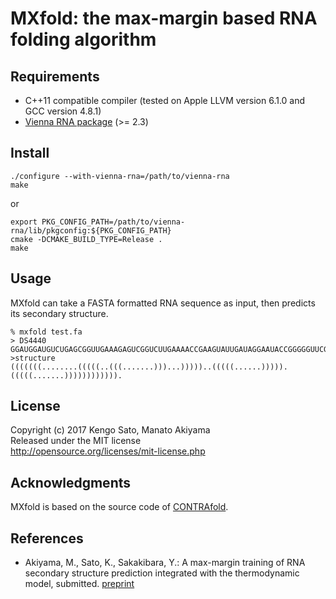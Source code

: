 MXfold: the max-margin based RNA folding algorithm
=========================================================================

Requirements
---------------

* C++11 compatible compiler (tested on Apple LLVM version 6.1.0 and GCC version 4.8.1)
* [Vienna RNA package](https://www.tbi.univie.ac.at/RNA/) (>= 2.3)

Install
---------

	./configure --with-vienna-rna=/path/to/vienna-rna
    make

or

    export PKG_CONFIG_PATH=/path/to/vienna-rna/lib/pkgconfig:${PKG_CONFIG_PATH}
    cmake -DCMAKE_BUILD_TYPE=Release .
    make


Usage
------

MXfold can take a FASTA formatted RNA sequence as input, then predicts
its secondary structure.

	% mxfold test.fa
	> DS4440
    GGAUGGAUGUCUGAGCGGUUGAAAGAGUCGGUCUUGAAAACCGAAGUAUUGAUAGGAAUACCGGGGGUUCGAAUCCCUCUCCAUCCG
    >structure
    (((((((........(((((..(((.......)))...)))))..(((((......))))).(((((.......)))))))))))).

License
---------

Copyright (c) 2017 Kengo Sato, Manato Akiyama  
Released under the MIT license  
http://opensource.org/licenses/mit-license.php


Acknowledgments
--------------------

MXfold is based on the source code of [CONTRAfold](http://contra.stanford.edu/contrafold/).


References
-------------

* Akiyama, M., Sato, K., Sakakibara, Y.: A max-margin training of RNA
  secondary structure prediction integrated with the thermodynamic
  model, submitted. [preprint](https://www.biorxiv.org/content/early/2017/10/18/205047)
